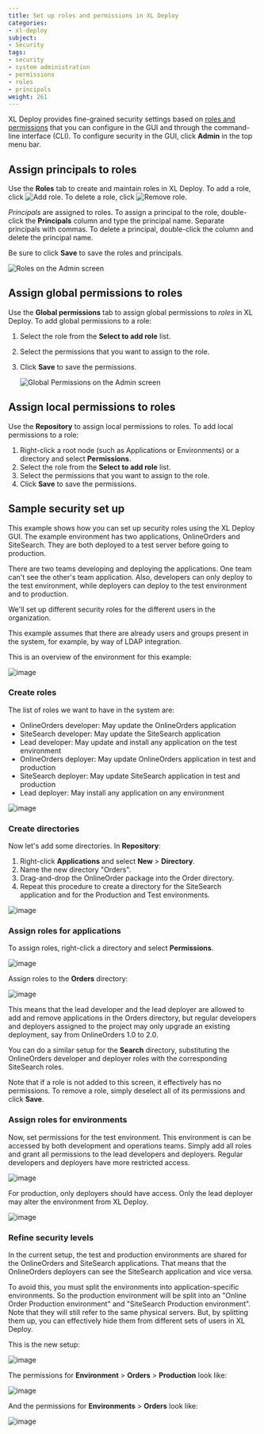 ```yaml
---
title: Set up roles and permissions in XL Deploy
categories:
- xl-deploy
subject:
- Security
tags:
- security
- system administration
- permissions
- roles
- principals
weight: 261
---
```


XL Deploy provides fine-grained security settings based on [roles and permissions](/xl-deploy/concept/roles-and-permissions-in-xl-deploy.html) that you can configure in the GUI and through the command-line interface (CLI). To configure security in the GUI, click **Admin** in the top menu bar.

## Assign principals to roles

Use the **Roles** tab to create and maintain roles in XL Deploy. To add a role, click ![Add role](/images/button_add_security_role.png). To delete a role, click ![Remove role](/images/button_remove_security_role.png).

*Principals* are assigned to roles. To assign a principal to the role, double-click the **Principals** column and type the principal name. Separate principals with commas. To delete a principal, double-click the column and delete the principal name.

Be sure to click **Save** to save the roles and principals.

![Roles on the Admin screen](images/admin-screen-roles.png)

## Assign global permissions to roles

Use the **Global permissions** tab to assign global permissions to *roles* in XL Deploy. To add global permissions to a role:

1. Select the role from the **Select to add role** list.
2. Select the permissions that you want to assign to the role.
3. Click **Save** to save the permissions.

    ![Global Permissions on the Admin screen](images/admin-screen-global-permissions.png)

## Assign local permissions to roles

Use the **Repository** to assign local permissions to roles. To add local permissions to a role:

1. Right-click a root node (such as Applications or Environments) or a directory and select **Permissions**.
1. Select the role from the **Select to add role** list.
2. Select the permissions that you want to assign to the role.
3. Click **Save** to save the permissions.

## Sample security set up

This example shows how you can set up security roles using the XL Deploy GUI. The example environment has two applications, OnlineOrders and SiteSearch. They are both deployed to a test server before going to production.

There are two teams developing and deploying the applications. One team can't see the other's team application. Also, developers can only deploy to the test environment, while deployers can deploy to the test environment and to production.

We'll set up different security roles for the different users in the organization.

This example assumes that there are already users and groups present in the system, for example, by way of LDAP integration.

This is an overview of the environment for this example:

![image](images/security-setup-overview.png)

### Create roles

The list of roles we want to have in the system are:

* OnlineOrders developer: May update the OnlineOrders application
* SiteSearch developer: May update the SiteSearch application
* Lead developer: May update and install any application on the test environment
* OnlineOrders deployer: May update OnlineOrders application in test and production
* SiteSearch deployer: May update SiteSearch application in test and production
* Lead deployer: May install any application on any environment

![image](images/security-setup-roles.png)

### Create directories

Now let's add some directories. In **Repository**:

1. Right-click **Applications** and select **New** > **Directory**.
2. Name the new directory "Orders".
3. Drag-and-drop the OnlineOrder package into the Order directory.
4. Repeat this procedure to create a directory for the SiteSearch application and for the Production and Test environments.

![image](images/security-setup-directories.png)

### Assign roles for applications

To assign roles, right-click a directory and select **Permissions**.

![image](images/security-setup-click-permissions.png)

Assign roles to the **Orders** directory:

![image](images/security-setup-permissions-app.png)

This means that the lead developer and the lead deployer are allowed to add and remove applications in the Orders directory, but regular developers and deployers assigned to the project may only upgrade an existing deployment, say from OnlineOrders 1.0 to 2.0.

You can do a similar setup for the **Search** directory, substituting the OnlineOrders developer and deployer roles with the corresponding SiteSearch roles.

Note that if a role is not added to this screen, it effectively has no permissions. To remove a role, simply deselect all of its permissions and click **Save**.

### Assign roles for environments

Now, set permissions for the test environment. This environment is can be accessed by both development and operations teams. Simply add all roles and grant all permissions to the lead developers and deployers. Regular developers and deployers have more restricted access.

![image](images/security-setup-permissions-test.png)

For production, only deployers should have access. Only the lead deployer may alter the environment from XL Deploy.

![image](images/security-setup-permissions-prod.png)

### Refine security levels

In the current setup, the test and production environments are shared for the OnlineOrders and SiteSearch applications. That means that the OnlineOrders deployers can see the SiteSearch application and vice versa.

To avoid this, you must split the environments into application-specific environments. So the production environment will be split into an "Online Order Production environment" and "SiteSearch Production environment". Note that they will still refer to the same physical servers. But, by splitting them up, you can effectively hide them from different sets of users in XL Deploy.

This is the new setup:

![image](images/security-setup-environment-refined.png)

The permissions for **Environment** > **Orders** > **Production** look like:

![image](images/security-setup-permissions-prod-orders.png)

And the permissions for **Environments** > **Orders** look like:

![image](images/security-setup-read-permissions-in-parent.png)
